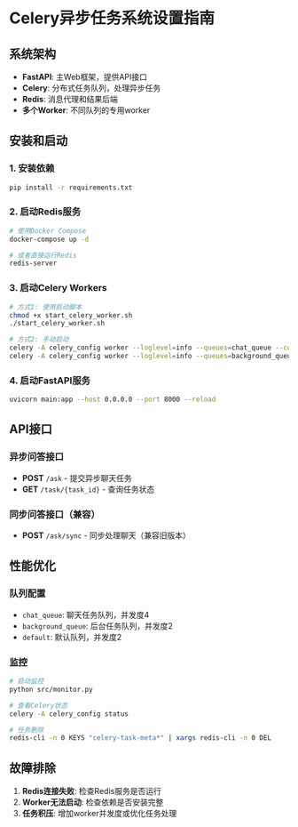 # Celery异步任务系统设置指南

## 系统架构

- **FastAPI**: 主Web框架，提供API接口
- **Celery**: 分布式任务队列，处理异步任务
- **Redis**: 消息代理和结果后端
- **多个Worker**: 不同队列的专用worker

## 安装和启动

### 1. 安装依赖
```bash
pip install -r requirements.txt
```

### 2. 启动Redis服务
```bash
# 使用Docker Compose
docker-compose up -d

# 或者直接运行Redis
redis-server
```

### 3. 启动Celery Workers
```bash
# 方式1: 使用启动脚本
chmod +x start_celery_worker.sh
./start_celery_worker.sh

# 方式2: 手动启动
celery -A celery_config worker --loglevel=info --queues=chat_queue --concurrency=4
celery -A celery_config worker --loglevel=info --queues=background_queue --concurrency=2
```

### 4. 启动FastAPI服务
```bash
uvicorn main:app --host 0.0.0.0 --port 8000 --reload
```

## API接口

### 异步问答接口
- **POST** `/ask` - 提交异步聊天任务
- **GET** `/task/{task_id}` - 查询任务状态

### 同步问答接口（兼容）
- **POST** `/ask/sync` - 同步处理聊天（兼容旧版本）

## 性能优化

### 队列配置
- `chat_queue`: 聊天任务队列，并发度4
- `background_queue`: 后台任务队列，并发度2  
- `default`: 默认队列，并发度2

### 监控
```bash
# 启动监控
python src/monitor.py

# 查看Celery状态
celery -A celery_config status

# 任务删除
redis-cli -n 0 KEYS "celery-task-meta*" | xargs redis-cli -n 0 DEL
```

## 故障排除

1. **Redis连接失败**: 检查Redis服务是否运行
2. **Worker无法启动**: 检查依赖是否安装完整
3. **任务积压**: 增加worker并发度或优化任务处理